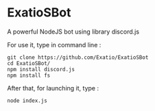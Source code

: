 # ExatioSBot
A powerful NodeJS bot using library discord.js

For use it, type in command line :

```
git clone https://github.com/Exatio/ExatioSBot
cd ExatioSBot/
npm install discord.js
npm install fs
```

After that, for launching it, type :

```
node index.js
```
